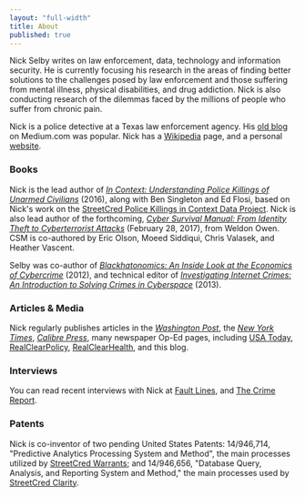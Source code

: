 ```yaml
---
layout: "full-width"
title: About
published: true
---
```


<p>Nick Selby writes on law enforcement, data, technology and information security. He is currently focusing his research in the areas of finding better solutions to the challenges posed by law enforcement and those suffering from mental illness, physical disabilities, and drug addiction. Nick is also conducting research of the dilemmas faced by the millions of people who suffer from chronic pain.</p>

<p>Nick is a police detective at a Texas law enforcement agency.  His <a href="https://medium.com/@nselby/" target="_blank">old blog</a> on Medium.com was popular. Nick has a <a href="https://en.wikipedia.org/wiki/Nick_Selby" target="_blank">Wikipedia</a> page, and a personal <a href="http://nickselby.com" target="_blank">website</a>.</p> 


<h3>Books</h3>

<p>Nick is the lead author of <em><a href="http://www.amazon.com/Context-Understanding-Killings-Unarmed-Civilians-ebook/dp/B01DO9NTAG/ref=sr_1_2" target="_blank">In Context: Understanding Police Killings of Unarmed Civilians</a></em> (2016), along with Ben Singleton and Ed Flosi, based on Nick's work on the <a href="http://streetcredsoftware.com/pkic" target="_blank">StreetCred Police Killings in Context Data Project</a>. Nick is also lead author of the forthcoming, <a href="https://www.amazon.com/Cyber-Survival-Manual-Identity-Cyberterrorist/dp/1681881756/ref=sr_1_1" target="_blank"><em>Cyber Survival Manual: From Identity Theft to Cyberterrorist Attacks</em></a> (February 28, 2017), from Weldon Owen. CSM is co-authored by Eric Olson, Moeed Siddiqui, Chris Valasek, and Heather Vascent.</p>

<p>Selby was co-author of <em><a href="http://www.amazon.com/Blackhatonomics-Inside-Look-Economics-Cybercrime/dp/1597497401" target="_blank">Blackhatonomics: An Inside Look at the Economics of Cybercrime</a></em> (2012), and technical editor of <em><a href="http://www.amazon.com/Investigating-Internet-Crimes-Introduction-Cyberspace/dp/0124078176/ref=asap_bc?ie=UTF8" target="_blank">Investigating Internet Crimes: An Introduction to Solving Crimes in Cyberspace</a></em> (2013).

<h3>Articles &amp; Media</h3>

<p>Nick regularly publishes articles in the <em><a href="https://www.washingtonpost.com/posteverything/wp/2016/03/03/how-tracking-police-data-by-race-can-make-unfair-laws-look-like-the-cops-fault/" target="_blank">Washington Post</a></em>, the <a href="http://www.nytimes.com/2016/07/09/opinion/bad-guys-win-if-the-police-reject-protests.html?_r=0" target="_blank"><em>New York Times</em></a>, <em><a href="http://calibrepress.com/author/nick-selby-and-aaron-marco/" target="_blank">Calibre Press</a></em>, many newspaper Op-Ed pages, including <a href="www.usatoday.com/story/opinion/2016/04/01/police-body-cameras-accountability-exoneration-evidence-column/82484112/" target="_blank">USA Today</a>, <a href="http://www.realclearpolicy.com/articles/2016/05/31/a_proactive_approach_to_policing_and_mental_health_1631.html" target="_blank">RealClearPolicy</a>, <a href="http://www.realclearhealth.com/articles/2016/09/02/medsec_and_saint_jude_responsible_disclosure_in_health_data_security_110061.html" target="_blank">RealClearHealth</a>, and this blog.</p>

<h3>Interviews</h3>

<p>You can read recent interviews with Nick at <a href="http://mimesislaw.com/fault-lines/cross-nick-selby-a-cop-at-the-crossroad-of-tech-and-reform/12530" target="_blank">Fault Lines</a>, and <a href="http://thecrimereport.org/2016/05/31/doing-the-right-thing-2/" target="_blank">The Crime Report</a>.</p>

<h3>Patents</h3>

<p>Nick is co-inventor of two pending United States Patents: 14/946,714, "Predictive Analytics Processing System and Method", the main processes utilized by <a href="http://www.streetcredsoftware.com/products/warrants" target="_blank">StreetCred Warrants</a>; and 14/946,656, "Database Query, Analysis, and Reporting System and Method," the main processes used by <a href="http://www.streetcredsoftware.com/products/clarity" target="_blank">StreetCred Clarity</a>.

